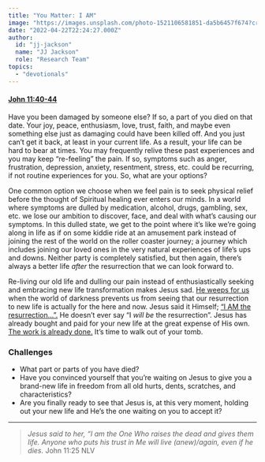 ```yaml
---
title: "You Matter: I AM"
image: "https://images.unsplash.com/photo-1521106581851-da5b6457f674?crop=entropy&cs=srgb&fm=jpg&ixid=Mnw5NjYxfDB8MXxzZWFyY2h8MTB8fFRydXRofGVufDB8fHx8MTYxODIzNjM3Mw&ixlib=rb-1.2.1&q=85"
date: "2022-04-22T22:24:27.000Z"
author:
  id: "jj-jackson"
  name: "JJ Jackson"
  role: "Research Team"
topics:
  - "devotionals"
---
```

#### [John 11:40-44][1]

Have you been damaged by someone else? If so, a part of you died on that date. Your joy, peace, enthusiasm, love, trust, faith, and maybe even something else just as damaging could have been killed off. And you just can’t get it back, at least in your current life. As a result, your life can be hard to bear at times. You may frequently relive these past experiences and you may keep “re-feeling” the pain. If so, symptoms such as anger, frustration, depression, anxiety, resentment, stress, etc. could be recurring, if not routine experiences for you. So, what are your options?

One common option we choose when we feel pain is to seek physical relief before the thought of Spiritual healing ever enters our minds. In a world where symptoms are dulled by medication, alcohol, drugs, gambling, sex, etc. we lose our ambition to discover, face, and deal with what’s causing our symptoms. In this dulled state, we get to the point where it’s like we’re going along in life as if on some kiddie ride at an amusement park instead of joining the rest of the world on the roller coaster journey; a journey which includes joining our loved ones in the very natural experiences of life’s ups and downs. Neither party is completely satisfied, but then again, there’s always a better life _after_ the resurrection that we can look forward to.

Re-living our old life and dulling our pain instead of enthusiastically seeking and embracing new life transformation makes Jesus sad. [He weeps for us][2] when the world of darkness prevents us from seeing that our resurrection to new life is actually for the here and now. Jesus said it Himself; [“I AM the resurrection…”.][3] He doesn’t ever say “I _will be_ the resurrection”. Jesus has already bought and paid for your new life at the great expense of His own. [The work is already done.][4] It’s time to walk out of your tomb.

### Challenges
- What part or parts of you have died?
- Have you convinced yourself that you’re waiting on Jesus to give you a brand-new life in freedom from all old hurts, dents, scratches, and characteristics?
- Are you finally ready to see that Jesus is, at this very moment, holding out your new life and He’s the one waiting on you to accept it?

----

> _Jesus said to her, “I am the One Who raises the dead and gives them life. Anyone who puts his trust in Me will live (anew)/again, even if he dies._ John 11:25 NLV

[1]: https://www.biblegateway.com/passage/?search=John+11%3A40-44&version=NLT
[2]: https://biblehub.com/john/11-35.htm
[3]: https://biblehub.com/john/11-25.htm
[4]: https://biblehub.com/john/19-30.htm
